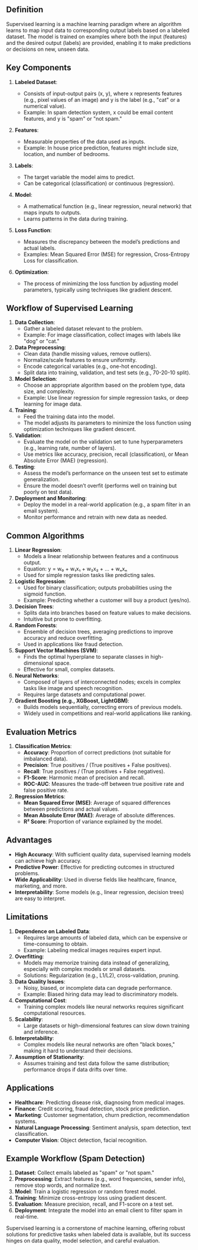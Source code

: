 
## Definition
Supervised learning is a machine learning paradigm where an algorithm learns to map input data to corresponding output labels based on a labeled dataset. The model is trained on examples where both the input (features) and the desired output (labels) are provided, enabling it to make predictions or decisions on new, unseen data.

## Key Components
1. **Labeled Dataset**: 
   - Consists of input-output pairs (x, y), where x represents features (e.g., pixel values of an image) and y is the label (e.g., "cat" or a numerical value).
   - Example: In spam detection system, x could be email content features, and y is "spam" or "not spam."

2. **Features**:
   - Measurable properties of the data used as inputs.
   - Example: In house price prediction, features might include size, location, and number of bedrooms.
3. **Labels**:
   - The target variable the model aims to predict.
   - Can be categorical (classification) or continuous (regression).
4. **Model**:
   - A mathematical function (e.g., linear regression, neural network) that maps inputs to outputs.
   - Learns patterns in the data during training.
5. **Loss Function**:
   - Measures the discrepancy between the model’s predictions and actual labels.
   - Examples: Mean Squared Error (MSE) for regression, Cross-Entropy Loss for classification.
6. **Optimization**:
   - The process of minimizing the loss function by adjusting model parameters, typically using techniques like gradient descent.



## Workflow of Supervised Learning
1. **Data Collection**:
   - Gather a labeled dataset relevant to the problem.
   - Example: For image classification, collect images with labels like "dog" or "cat."
2. **Data Preprocessing**:
   - Clean data (handle missing values, remove outliers).
   - Normalize/scale features to ensure uniformity.
   - Encode categorical variables (e.g., one-hot encoding).
   - Split data into training, validation, and test sets (e.g., 70-20-10 split).
3. **Model Selection**:
   - Choose an appropriate algorithm based on the problem type, data size, and complexity.
   - Example: Use linear regression for simple regression tasks, or deep learning for image data.
4. **Training**:
   - Feed the training data into the model.
   - The model adjusts its parameters to minimize the loss function using optimization techniques like gradient descent.
5. **Validation**:
   - Evaluate the model on the validation set to tune hyperparameters (e.g., learning rate, number of layers).
   - Use metrics like accuracy, precision, recall (classification), or Mean Absolute Error (MAE) (regression).
6. **Testing**:
   - Assess the model’s performance on the unseen test set to estimate generalization.
   - Ensure the model doesn’t overfit (performs well on training but poorly on test data).
7. **Deployment and Monitoring**:
   - Deploy the model in a real-world application (e.g., a spam filter in an email system).
   - Monitor performance and retrain with new data as needed.

## Common Algorithms
1. **Linear Regression**:
   - Models a linear relationship between features and a continuous output.
   - Equation: y = w₀ + w₁x₁ + w₂x₂ + ... + wₙxₙ
   - Used for simple regression tasks like predicting sales.
2. **Logistic Regression**:
   - Used for binary classification; outputs probabilities using the sigmoid function.
   - Example: Predicting whether a customer will buy a product (yes/no).
3. **Decision Trees**:
   - Splits data into branches based on feature values to make decisions.
   - Intuitive but prone to overfitting.
4. **Random Forests**:
   - Ensemble of decision trees, averaging predictions to improve accuracy and reduce overfitting.
   - Used in applications like fraud detection.
5. **Support Vector Machines (SVM)**:
   - Finds the optimal hyperplane to separate classes in high-dimensional space.
   - Effective for small, complex datasets.
6. **Neural Networks**:
   - Composed of layers of interconnected nodes; excels in complex tasks like image and speech recognition.
   - Requires large datasets and computational power.
7. **Gradient Boosting (e.g., XGBoost, LightGBM)**:
   - Builds models sequentially, correcting errors of previous models.
   - Widely used in competitions and real-world applications like ranking.

## Evaluation Metrics
1. **Classification Metrics**:
   - **Accuracy**: Proportion of correct predictions (not suitable for imbalanced data).
   - **Precision**: True positives / (True positives + False positives).
   - **Recall**: True positives / (True positives + False negatives).
   - **F1-Score**: Harmonic mean of precision and recall.
   - **ROC-AUC**: Measures the trade-off between true positive rate and false positive rate.
2. **Regression Metrics**:
   - **Mean Squared Error (MSE)**: Average of squared differences between predictions and actual values.
   - **Mean Absolute Error (MAE)**: Average of absolute differences.
   - **R² Score**: Proportion of variance explained by the model.

## Advantages
- **High Accuracy**: With sufficient quality data, supervised learning models can achieve high accuracy.
- **Predictive Power**: Effective for predicting outcomes in structured problems.
- **Wide Applicability**: Used in diverse fields like healthcare, finance, marketing, and more.
- **Interpretability**: Some models (e.g., linear regression, decision trees) are easy to interpret.

## Limitations
1. **Dependence on Labeled Data**:
   - Requires large amounts of labeled data, which can be expensive or time-consuming to obtain.
   - Example: Labeling medical images requires expert input.
2. **Overfitting**:
   - Models may memorize training data instead of generalizing, especially with complex models or small datasets.
   - Solutions: Regularization (e.g., L1/L2), cross-validation, pruning.
3. **Data Quality Issues**:
   - Noisy, biased, or incomplete data can degrade performance.
   - Example: Biased hiring data may lead to discriminatory models.
4. **Computational Cost**:
   - Training complex models like neural networks requires significant computational resources.
5. **Scalability**:
   - Large datasets or high-dimensional features can slow down training and inference.
6. **Interpretability**:
   - Complex models like neural networks are often "black boxes," making it hard to understand their decisions.
7. **Assumption of Stationarity**:
   - Assumes training and test data follow the same distribution; performance drops if data drifts over time.

## Applications
- **Healthcare**: Predicting disease risk, diagnosing from medical images.
- **Finance**: Credit scoring, fraud detection, stock price prediction.
- **Marketing**: Customer segmentation, churn prediction, recommendation systems.
- **Natural Language Processing**: Sentiment analysis, spam detection, text classification.
- **Computer Vision**: Object detection, facial recognition.

## Example Workflow (Spam Detection)
1. **Dataset**: Collect emails labeled as "spam" or "not spam."
2. **Preprocessing**: Extract features (e.g., word frequencies, sender info), remove stop words, and normalize text.
3. **Model**: Train a logistic regression or random forest model.
4. **Training**: Minimize cross-entropy loss using gradient descent.
5. **Evaluation**: Measure precision, recall, and F1-score on a test set.
6. **Deployment**: Integrate the model into an email client to filter spam in real-time.



Supervised learning is a cornerstone of machine learning, offering robust solutions for predictive tasks when labeled data is available, but its success hinges on data quality, model selection, and careful evaluation.
